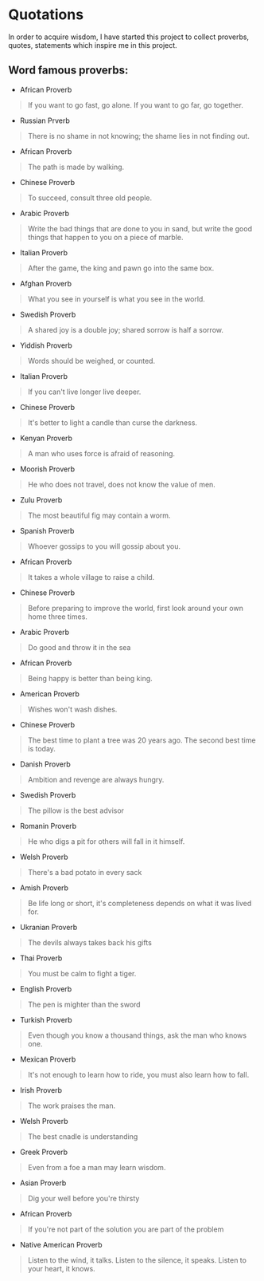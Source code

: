 # Quotations
In order to acquire wisdom, I have started this project to collect proverbs, quotes, statements which inspire me in this project.

## Word famous proverbs:

- African Proverb
> If you want to go fast, go alone. If you want to go far, go together.
 
- Russian Prverb
> There is no shame in not knowing; the shame lies in not finding out.

- African Proverb
> The path is made by walking.

- Chinese Proverb
> To succeed, consult three old people.

- Arabic Proverb
> Write the bad things that are done to you in sand, but write the good things that happen to you on a piece of marble.

- Italian Proverb
> After the game, the king and pawn go into the same box.

- Afghan Proverb
> What you see in yourself is what you see in the world.

- Swedish Proverb
> A shared joy is a double joy; shared sorrow is half a sorrow.

- Yiddish Proverb
> Words should be weighed, or counted.

- Italian Proverb
> If you can't live longer live deeper.

- Chinese Proverb
> It's better to light a candle than curse the darkness.

- Kenyan Proverb
> A man who uses force is afraid of reasoning.
 
- Moorish Proverb
> He who does not travel, does not know the value of men.

- Zulu Proverb
> The most beautiful fig may contain a worm.

- Spanish Proverb
> Whoever gossips to you will gossip about you.

- African Proverb
> It takes a whole village to raise a child.

- Chinese Proverb
> Before preparing to improve the world, first look around your own home three times.

- Arabic Proverb
> Do good and throw it in the sea

- African Proverb
> Being happy is better than being king.

- American Proverb
> Wishes won't wash dishes.

- Chinese Proverb
> The best time to plant a tree was 20 years ago. The second best time is today.

- Danish Proverb
> Ambition and revenge are always hungry.

- Swedish Proverb
> The pillow is the best advisor

- Romanin Proverb
> He who digs a pit for others will fall in it himself.

- Welsh Proverb
> There's a bad potato in every sack

- Amish Proverb
> Be life long or short, it's completeness depends on what it was lived for.

- Ukranian Proverb
> The devils always takes back his gifts

- Thai Proverb
> You must be calm to fight a tiger.

- English Proverb
> The pen is mighter than the sword

- Turkish Proverb
> Even though you know a thousand things, ask the man who knows one.

- Mexican Proverb
> It's not enough to learn how to ride, you must also learn how to fall.

- Irish Proverb
> The work praises the man.

- Welsh Proverb
> The best cnadle is understanding

- Greek Proverb
> Even from a foe a man may learn wisdom.

- Asian Proverb
> Dig your well before you're thirsty

- African Proverb
> If you're not part of the solution you are part of the problem

- Native American Proverb
> Listen to the wind, it talks. Listen to the silence, it speaks. Listen to your heart, it knows.

